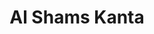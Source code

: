 ---
title: "Al Shams Kanta"
url: /karachi/al-shams-kanta-r4pj-vfm-sector-24-korangi/
shop: car repair
---